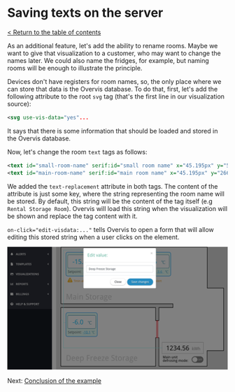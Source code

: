 # Saving texts on the server

[< Return to the table of contents](../../README.md)

As an additional feature, let's add the ability to rename rooms. Maybe we want to give that visualization to a customer, who may want to change the names later. We could also name the fridges, for example, but naming rooms will be enough to illustrate the principle.

Devices don't have registers for room names, so, the only place where we can store that data is the Overvis database. To do that, first, let's add the following attribute to the root `svg` tag (that's the first line in our visualization source):

```xml
<svg use-vis-data="yes"...
```

It says that there is some information that should be loaded and stored in the Overvis database.

Now, let's change the room `text` tags as follows:

```xml
<text id="small-room-name" serif:id="small room name" x="45.195px" y="550.539px" style="font-family:'DroidSans', 'Droid Sans', sans-serif;font-size:36px;fill:rgb(211,211,211);" text-replacement="small-room-name" on-click="edit-visdata:small-room-name">Rental Storage Room</text>
<text id="main-room-name" serif:id="main room name" x="45.195px" y="266.539px" style="font-family:'DroidSans', 'Droid Sans', sans-serif;font-size:36px;fill:rgb(211,211,211);" text-replacement="main-room-name" on-click="edit-visdata:main-room-name">Main Storage</text>
```

We added the `text-replacement` attribute in both tags. The content of the attribute is just some key, where the string representing the room name will be stored. By default, this string will be the content of the tag itself (e.g `Rental Storage Room`). Overvis will load this string when the visualization will be shown and replace the tag content with it.

`on-click="edit-visdata:..."` tells Overvis to open a form that will allow editing this stored string when a user clicks on the element.

![Renaming the room](img-rename-room.png)

Next: [Conclusion of the example](../07-conclusion/README.md)
